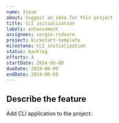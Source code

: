 ```yaml
---
name: Issue
about: Suggest an idea for this project
title: CLI initialization
labels: enhancement
assignees: sergio-ridaura
project: kickstart-template
milestone: CLI initialization
status: backlog
efforts: 4
startDate: 2024-06-08
dueDate: 2024-06-09
endDate: 2024-06-09
---
```


## Describe the feature

Add CLI application to the project.
